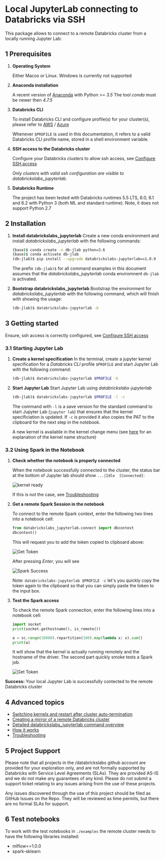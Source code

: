 # Local JupyterLab connecting to Databricks via SSH

This package allows to connect to a remote Databricks cluster from a locally running Jupyter Lab:

## 1 Prerequisites

1. **Operating System**

    Either Macos or Linux. Windows is currently not supported

2. **Anaconda installation**

    A recent version of [Anaconda](https://www.anaconda.com/distribution) with Python >= *3.5*
    The tool *conda* must be newer then *4.7.5*

3. **Databricks CLI**

    To install Databricks CLI and configure profile(s) for your cluster(s), please refer to [AWS](https://docs.databricks.com/user-guide/dev-tools/databricks-cli.html) / [Azure](https://docs.azuredatabricks.net/user-guide/dev-tools/databricks-cli.html)

    Whenever `$PROFILE` is used in this documentation, it refers to a valid Databricks CLI profile name, stored in a shell environment variable.

4. **SSH access to the Databricks cluster**

    Configure your Databricks clusters to allow ssh access, see [Configure SSH access](docs/ssh-configurations.md)

    *Only clusters with valid ssh configuration are visible to *databrickslabs_jupyterlab*.*

5. **Databricks Runtime**

    The project has been tested with Databricks runtimes 5.5 LTS, 6.0, 6.1 and 6.2 with Python 3 (both ML and standard runtime). Note, it does not support Python 2.7
    

## 2 Installation

1. **Install databrickslabs_jupyterlab**
    Create a new conda environment and install *databrickslabs_jupyterlab* with the following commands:

    ```bash
    (base)$ conda create -n db-jlab python=3.6
    (base)$ conda activate db-jlab
    (db-jlab)$ pip install --upgrade databrickslabs-jupyterlab==1.0.9
    ```

    The prefix `(db-jlab)$` for all command examples in this document assumes that the *databrickslabs_jupyterlab* conda enviromnent `db-jlab` is activated.

2. **Bootstrap databrickslabs_jupyterlab**
    Bootstrap the environment for *databrickslabs_jupyterlab* with the following command, which will finish with showing the usage:

    ```bash
    (db-jlab)$ databrickslabs-jupyterlab -b
    ```

## 3 Getting started

Ensure, ssh access is correctly configured, see [Configure SSH access](docs/ssh-configurations.md)

### 3.1 Starting Jupyter Lab

1. **Create a kernel specification**
    In the terminal, create a jupyter kernel specification for a *Databricks CLI* profile `$PROFILE` and start Jupyter Lab with the following command:

    ```bash
    (db-jlab)$ databrickslabs-jupyterlab $PROFILE -k
    ```

2. **Start Jupyter Lab**
    Start Jupyter Lab using *databrickslabs-jupyterlab*

    ```bash
    (db-jlab)$ databrickslabs-jupyterlab $PROFILE -l -c
    ```

    The command with `-l` is a save version for the standard command to start Jupyter Lab (`jupyter lab`) that ensures that the kernel specificiation is updated. If `-c` is provided it also copies the PAT to the clipboard for the next step in the notebook.

    A new kernel is available in the kernel change menu (see [here](docs/v1/kernel-name.md) for an explanation of the kernel name structure)

### 3.2 Using Spark in the Notebook

1. **Check whether the notebook is properly connected**

    When the notebook successfully connected to the cluster, the status bar at the bottom of Jupyter lab should show `...|Idle  [Connected]`:

    ![kernel ready](docs/v1/connected.png)

    If this is not the case, see [Troubleshooting](docs/v1/troubleshooting.md)

2. **Get a remote Spark Session in the notebook**

    To connect to the remote Spark context, enter the following two lines into a notebook cell:

    ```python
    from databrickslabs_jupyterlab.connect import dbcontext
    dbcontext()
    ```

    This will request you to add the token copied to clipboard above:

    ![Get Token](docs/v1/get_token_in_notebook.png)

    After pressing *Enter*, you will see

    ![Spark Success](docs/v1/spark_success.png)

    Note: `databrickslabs-jupyterlab $PROFILE -c` let's you quickly copy the token again to the clipboard so that you can simply paste the token to the input box.

3. **Test the Spark access**

    To check the remote Spark connection, enter the following lines into a notebook cell:

    ```python
    import socket
    print(socket.gethostname(), is_remote())

    a = sc.range(10000).repartition(100).map(lambda x: x).sum()
    print(a)
    ```

    It will show that the kernel is actually running remotely and the hostname of the driver. The second part quickly smoke tests a Spark job.

    ![Get Token](docs/v1/spark_test.png)

**Success:** Your local Jupyter Lab is successfully contected to the remote Databricks cluster

## 4 Advanced topics

- [Switching kernels and restart after cluster auto-termination](docs/v1/kernel_lifecycle.md)
- [Creating a mirror of a remote Databricks cluster](docs/v1/mirrored-environment.md)
- [Detailed databrickslabs_jupyterlab command overview](docs/v1/details.md)
- [How it works](docs/v1/how-it-works.md)
- [Troubleshooting](docs/v1/troubleshooting.md)

## 5 Project Support
Please note that all projects in the /databrickslabs github account are provided for your exploration only, and are not formally supported by Databricks with Service Level Agreements (SLAs). They are provided AS-IS and we do not make any guarantees of any kind. Please do not submit a support ticket relating to any issues arising from the use of these projects.

Any issues discovered through the use of this project should be filed as GitHub Issues on the Repo. They will be reviewed as time permits, but there are no formal SLAs for support.

## 6 Test notebooks

To work with the test notebooks in `./examples` the remote cluster needs to have the following libraries installed:

- mlflow==1.0.0
- spark-sklearn

